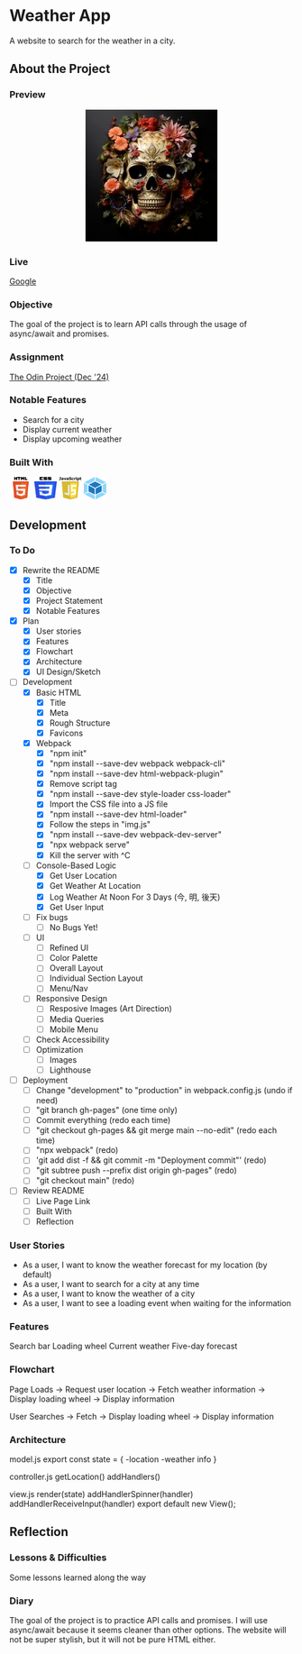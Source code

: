 # Weather App

A website to search for the weather in a city.

## About the Project

### Preview

<div align='center'>
    <img src='./README/project-preview.jpg'>
</div>

### Live

<a href='http://google.com/'>Google</a>

### Objective

The goal of the project is to learn API calls through the usage of async/await and promises.

### Assignment

[The Odin Project (Dec '24)](https://www.theodinproject.com/lessons/javascript-webpack)

### Notable Features

- Search for a city
- Display current weather
- Display upcoming weather

### Built With

<img src='./README/html5-logo.svg' style='width:40px; height: 40px' >
<img src='./README/css3-logo.svg' style='width:40px; height: 40px' >
<img src='./README/javascript-logo.svg' style='width:40px; height: 40px' >
<img src='./README/webpack-logo.svg' style='width:40px; height: 40px' >

## Development

### To Do

- [x] Rewrite the README
  - [x] Title
  - [x] Objective
  - [x] Project Statement
  - [x] Notable Features
- [x] Plan
  - [x] User stories
  - [x] Features
  - [x] Flowchart
  - [x] Architecture
  - [x] UI Design/Sketch
- [ ] Development
  - [x] Basic HTML
    - [x] Title
    - [x] Meta
    - [x] Rough Structure
    - [x] Favicons
  - [x] Webpack
    - [x] "npm init"
    - [x] "npm install --save-dev webpack webpack-cli"
    - [x] "npm install --save-dev html-webpack-plugin"
    - [x] Remove script tag
    - [x] "npm install --save-dev style-loader css-loader"
    - [x] Import the CSS file into a JS file
    - [x] "npm install --save-dev html-loader"
    - [x] Follow the steps in "img.js"
    - [x] "npm install --save-dev webpack-dev-server"
    - [x] "npx webpack serve"
    - [x] Kill the server with ^C
  - [ ] Console-Based Logic
    - [x] Get User Location
    - [x] Get Weather At Location
    - [x] Log Weather At Noon For 3 Days (今, 明, 後天)
    - [x] Get User Input
  - [ ] Fix bugs
    - [ ] No Bugs Yet!
  - [ ] UI
    - [ ] Refined UI
    - [ ] Color Palette
    - [ ] Overall Layout
    - [ ] Individual Section Layout
    - [ ] Menu/Nav
  - [ ] Responsive Design
    - [ ] Resposive Images (Art Direction)
    - [ ] Media Queries
    - [ ] Mobile Menu
  - [ ] Check Accessibility
  - [ ] Optimization
    - [ ] Images
    - [ ] Lighthouse
- [ ] Deployment
  - [ ] Change "development" to "production" in webpack.config.js (undo if need)
  - [ ] "git branch gh-pages" (one time only)
  - [ ] Commit everything (redo each time)
  - [ ] "git checkout gh-pages && git merge main --no-edit" (redo each time)
  - [ ] "npx webpack" (redo)
  - [ ] 'git add dist -f && git commit -m "Deployment commit"' (redo)
  - [ ] "git subtree push --prefix dist origin gh-pages" (redo)
  - [ ] "git checkout main" (redo)
- [ ] Review README
  - [ ] Live Page Link
  - [ ] Built With
  - [ ] Reflection

### User Stories

- As a user, I want to know the weather forecast for my location (by default)
- As a user, I want to search for a city at any time
- As a user, I want to know the weather of a city
- As a user, I want to see a loading event when waiting for the information

### Features

Search bar
Loading wheel
Current weather
Five-day forecast

### Flowchart

Page Loads -> Request user location -> Fetch weather information
-> Display loading wheel -> Display information

User Searches -> Fetch -> Display loading wheel -> Display information

### Architecture

model.js
export const state = {
-location
-weather info
}

controller.js
getLocation()
addHandlers()

view.js
render(state)
addHandlerSpinner(handler)
addHandlerReceiveInput(handler)
export default new View();

## Reflection

### Lessons & Difficulties

Some lessons learned along the way

### Diary

The goal of the project is to practice API calls and promises. I will use async/await because it seems cleaner than other options. The website will not be super stylish, but it will not be pure HTML either.
